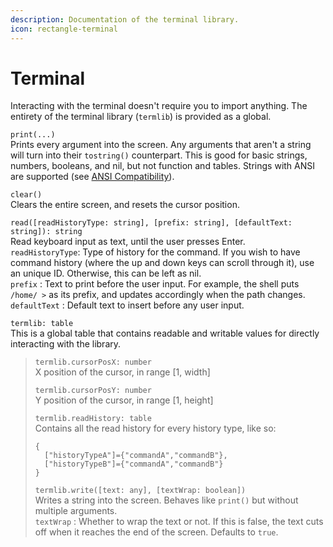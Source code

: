 ```yaml
---
description: Documentation of the terminal library.
icon: rectangle-terminal
---
```


# Terminal

Interacting with the terminal doesn't require you to import anything. The entirety of the terminal library (`termlib`) is provided as a global.

`print(...)`\
Prints every argument into the screen. Any arguments that aren't a string will turn into their `tostring()` counterpart. This is good for basic strings, numbers, booleans, and nil, but not function and tables. Strings with ANSI are supported (see [ANSI Compatibility](../ansi-compatibility.md)).

`clear()`\
Clears the entire screen, and resets the cursor position.

`read([readHistoryType: string], [prefix: string], [defaultText: string]): string`\
Read keyboard input as text, until the user presses Enter.\
`readHistoryType`: Type of history for the command. If you wish to have command history (where the up and down keys can scroll through it), use an unique ID. Otherwise, this can be left as nil.\
`prefix` : Text to print before the user input. For example, the shell puts `/home/ >` as its prefix, and updates accordingly when the path changes.\
`defaultText` : Default text to insert before any user input.

`termlib: table`\
This is a global table that contains readable and writable values for directly interacting with the library.

> `termlib.cursorPosX: number`\
> X position of the cursor, in range \[1, width]
>
> `termlib.cursorPosY: number`\
> Y position of the cursor, in range \[1, height]
>
> `termlib.readHistory: table`\
> Contains all the read history for every history type, like so:
>
> ```
> {
>   ["historyTypeA"]={"commandA","commandB"},
>   ["historyTypeB"]={"commandA","commandB"}
> }
> ```
>
> `termlib.write([text: any], [textWrap: boolean])`\
> Writes a string into the screen. Behaves like `print()` but without multiple arguments.\
> `textWrap` : Whether to wrap the text or not. If this is false, the text cuts off when it reaches the end of the screen. Defaults to `true`.
